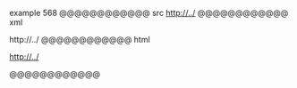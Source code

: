 example 568
@@@@@@@@@@@@ src
<http://../>
@@@@@@@@@@@@ xml
<?xml version="1.0" encoding="UTF-8"?>
<!DOCTYPE document SYSTEM "CommonMark.dtd">
<document xmlns="http://commonmark.org/xml/1.0">
  <paragraph>
    <link destination="http://../" title="">
      <text>http://../</text>
    </link>
  </paragraph>
</document>
@@@@@@@@@@@@ html
<p><a href="http://../">http://../</a></p>
@@@@@@@@@@@@
